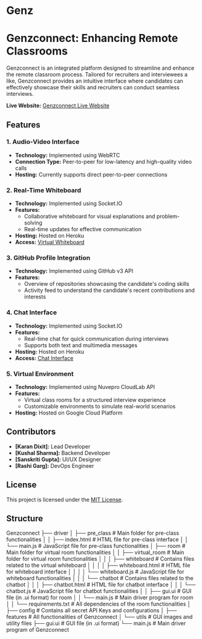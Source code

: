 # Genz

# Genzconnect: Enhancing Remote Classrooms

Genzconnect is an integrated platform designed to streamline and enhance the remote classroom process. Tailored for recruiters and interviewees a like, Genzconnect provides an intuitive interface where candidates can effectively showcase their skills and recruiters can conduct seamless interviews.

**Live Website:** [Genzconnect Live Website](https://genzconnect-f5082.web.app)

## Features

### 1. Audio-Video Interface

- **Technology:** Implemented using WebRTC
- **Connection Type:** Peer-to-peer for low-latency and high-quality video calls
- **Hosting:** Currently supports direct peer-to-peer connections

### 2. Real-Time Whiteboard

- **Technology:** Implemented using Socket.IO
- **Features:**
  - Collaborative whiteboard for visual explanations and problem-solving
  - Real-time updates for effective communication
- **Hosting:** Hosted on Heroku
- **Access:** [Virtual Whiteboard](https://genz-whiteboard.vercel.app/)

### 3. GitHub Profile Integration

- **Technology:** Implemented using GitHub v3 API
- **Features:**
  - Overview of repositories showcasing the candidate's coding skills
  - Activity feed to understand the candidate's recent contributions and interests

### 4. Chat Interface

- **Technology:** Implemented using Socket.IO
- **Features:**
  - Real-time chat for quick communication during interviews
  - Supports both text and multimedia messages
- **Hosting:** Hosted on Heroku
- **Access:** [Chat Interface](https://genz-chat-six.vercel.app/)

### 5. Virtual Environment

- **Technology:** Implemented using Nuvepro CloudLab API
- **Features:**
  - Virtual class rooms for a structured interview experience
  - Customizable environments to simulate real-world scenarios
- **Hosting:** Hosted on Google Cloud Platform

## Contributors

- **[Karan Dixit]:** Lead Developer
- **[Kushal Sharma]:** Backend Developer   
- **[Sanskriti Gupta]:** UI/UX Designer
- **[Rashi Garg]:** DevOps Engineer

## License

This project is licensed under the [MIT License](LICENSE).

## Structure
Genzconnect
├── driver
│   ├── pre_class              # Main folder for pre-class functionalities
│   │   ├── index.html         # HTML file for pre-class interface
│   │   └── main.js            # JavaScript file for pre-class functionalities
│   ├── room                  # Main folder for virtual room functionalities
│   │   ├── virtual_room       # Main folder for virtual room functionalities
│   │   │   ├── whiteboard     # Contains files related to the virtual whiteboard
│   │   │   │   ├── whiteboard.html    # HTML file for whiteboard interface
│   │   │   │   └── whiteboard.js      # JavaScript file for whiteboard functionalities
│   │   │   └── chatbot        # Contains files related to the chatbot
│   │   │       ├── chatbot.html       # HTML file for chatbot interface
│   │   │       └── chatbot.js         # JavaScript file for chatbot functionalities
│   │   ├── gui.ui             # GUI file (in .ui format) for room
│   │   └── main.js            # Main driver program for room
│   │   └── requirements.txt   # All dependencies of the room functionalities
│   ├── config                 # Contains all secret API Keys and configurations
│   ├── features               # All functionalities of Genzconnect
│   └── utils                  # GUI images and utility files
├── gui.ui                     # GUI file (in .ui format)
└── main.js                    # Main driver program of Genzconnect



